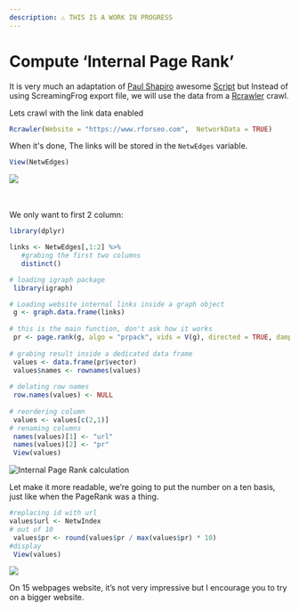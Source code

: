```yaml
---
description: ⚠️ THIS IS A WORK IN PROGRESS
---
```


# Compute ‘Internal Page Rank’

It is very much an adaptation of [Paul Shapiro](https://twitter.com/fighto) awesome [Script](https://gist.github.com/pshapiro/616b64a4e4399326c82c34734885d5bd) but Instead of using ScreamingFrog export file, we will use the data from a [Rcrawler](../crawl/rcrawler.md) crawl.

Lets crawl with the link data enabled

```r
Rcrawler(Website = "https://www.rforseo.com",  NetworkData = TRUE)
```

When it's done, The links will be stored in the `NetwEdges` variable.

```r
View(NetwEdges)
```

![](../.gitbook/assets/screenshot-2021-05-28-at-11.04.27-am.png)

\
\
We only want to first 2 column:

```r
library(dplyr)

links <- NetwEdges[,1:2] %>%
   #grabing the first two columns
   distinct() 

# loading igraph package
 library(igraph)

# Loading website internal links inside a graph object
 g <- graph.data.frame(links)
 
# this is the main function, don't ask how it works
 pr <- page.rank(g, algo = "prpack", vids = V(g), directed = TRUE, damping = 0.85)
 
# grabing result inside a dedicated data frame
 values <- data.frame(pr$vector)
 values$names <- rownames(values)
 
# delating row names
 row.names(values) <- NULL
 
# reordering column
 values <- values[c(2,1)]
# renaming columns
 names(values)[1] <- "url"
 names(values)[2] <- "pr"
 View(values)
```

![Internal Page Rank calculation](https://www.gokam.fr/wp-content/uploads/2020/03/Screenshot-2020-03-17-23.57.20.png)

Let make it more readable, we’re going to put the number on a ten basis, just like when the PageRank was a thing.

```r
#replacing id with url
values$url <- NetwIndex
# out of 10
 values$pr <- round(values$pr / max(values$pr) * 10)
#display
 View(values)
```

![](https://www.gokam.fr/wp-content/uploads/2020/03/Screenshot-2020-03-18-00.09.37.png)

On 15 webpages website, it’s not very impressive but I encourage you to try on a bigger website.
